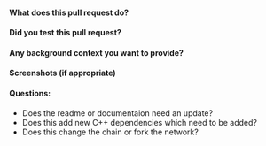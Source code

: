 #### What does this pull request do?
#### Did you test this pull request?
#### Any background context you want to provide?
#### Screenshots (if appropriate)
#### Questions:
- Does the readme or documentaion need an update?
- Does this add new C++ dependencies which need to be added?
- Does this change the chain or fork the network?
